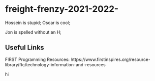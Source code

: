 # freight-frenzy-2021-2022-
Hossein is stupid;
Oscar is cool;

Jon is spelled without an H;


<h2>Useful Links</h2>
FIRST Programming Resources: https://www.firstinspires.org/resource-library/ftc/technology-information-and-resources
 
hi
